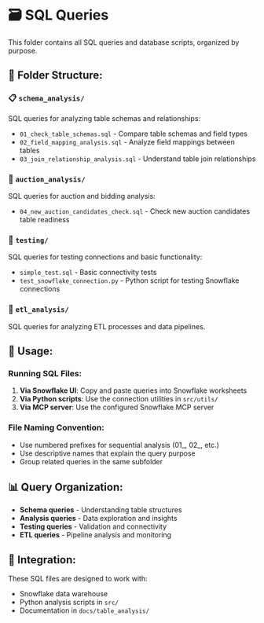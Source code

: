 # 🗃️ SQL Queries

This folder contains all SQL queries and database scripts, organized by purpose.

## 📁 **Folder Structure:**

### **📋 `schema_analysis/`**
SQL queries for analyzing table schemas and relationships:
- `01_check_table_schemas.sql` - Compare table schemas and field types
- `02_field_mapping_analysis.sql` - Analyze field mappings between tables
- `03_join_relationship_analysis.sql` - Understand table join relationships

### **🎯 `auction_analysis/`**
SQL queries for auction and bidding analysis:
- `04_new_auction_candidates_check.sql` - Check new auction candidates table readiness

### **🧪 `testing/`**
SQL queries for testing connections and basic functionality:
- `simple_test.sql` - Basic connectivity tests
- `test_snowflake_connection.py` - Python script for testing Snowflake connections

### **🔄 `etl_analysis/`**
SQL queries for analyzing ETL processes and data pipelines.

## 🚀 **Usage:**

### **Running SQL Files:**
1. **Via Snowflake UI**: Copy and paste queries into Snowflake worksheets
2. **Via Python scripts**: Use the connection utilities in `src/utils/`
3. **Via MCP server**: Use the configured Snowflake MCP server

### **File Naming Convention:**
- Use numbered prefixes for sequential analysis (01_, 02_, etc.)
- Use descriptive names that explain the query purpose
- Group related queries in the same subfolder

## 📊 **Query Organization:**

- **Schema queries** - Understanding table structures
- **Analysis queries** - Data exploration and insights
- **Testing queries** - Validation and connectivity
- **ETL queries** - Pipeline analysis and monitoring

## 🔗 **Integration:**

These SQL files are designed to work with:
- Snowflake data warehouse
- Python analysis scripts in `src/`
- Documentation in `docs/table_analysis/`